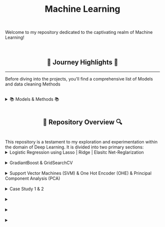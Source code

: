 <h1 align="center">Machine Learning</h1>

<br>

Welcome to my repository dedicated to the captivating realm of Machine Learning!

<br>

<h2 align="center">🌅 Journey Highlights 🌅</h2>
<p>


---

Before diving into the projects, you'll find a comprehensive list of Models and data cleaning Methods

<br>

<details>
  <h2 align="center"> 📚 Models & Methods 📚 </h2>
  
  <summary> 📚 Models & Methods 📚</summary> 
<p>

<h3>Models</h3>

**Support Vector Machines (SVM):** 

**Logistic Regression: Lasso | Ridge |  Elasitc Net-Reglarization** 

**GradiantBoost:** 

**GridSearchCV:** 

**Support Vector Machines (SVM):** 

<h3>Methods</h3>

**One Hot Encoder (OHE):** 

**Principal Component Analysis (PCA):** 

**:** 
</p>
  <br>
</details>

<br>

<h2 align="center">🔎 Repository Overview 🔍</h2>
<br>
This repository is a testament to my exploration and experimentation within the domain of Deep Learning. It is divided into two primary sections:

<br>


<details>
  <h2 align="center"> Logistic Regression using Lasso | Ridge | Elasitc Net-Reglarization </h2>
  
  <summary> Logistic Regression using Lasso | Ridge | Elasitc Net-Reglarization </summary> 

  <p>
The provided code fits Logistic Regression models with different regularization techniques on a breast cancer dataset. The L1-regularized model (Lasso), L2-regularized model (Ridge), and elastic net-regularized model are trained on a standardized training set. The models are then evaluated using a comprehensive evaluation function, including metrics such as confusion matrix, accuracy, precision, recall, F1 score, ROC curve, and the distribution of predicted probabilities. Additionally, the code extracts and analyzes the coefficients of the features from each model, providing insights into the importance of individual features in making predictions. The elastic net model, which combines L1 and L2 regularization, aims to strike a balance between feature selection and regularization. The overall approach demonstrates a thorough analysis of logistic regression models with different regularization techniques applied to a breast cancer classification task.
<a href="https://github.com/trystan-geoffre/Machine-Learning/blob/master/Python/LASSO(L1)%20%7C%C2%A0Ridge(L2)%20%7C%20Elastic%20Net%20Regularization.ipynb"> Code Link</a>
  </p>
  <br>
</details>

<br>

<details>
  <h2 align="center"> GradiantBoost & GridSearchCV </h2>
  
  <summary> GradiantBoost & GridSearchCV </summary> 

  <p>
The code begins by loading the Boston Housing dataset and organizing its features and target variable into Pandas DataFrames. Subsequently, it splits the dataset into training and testing sets using the train_test_split function from scikit-learn. Then, a Gradient Boosting Regressor model is created and trained on the training set. Predictions are made on the test set, and the R-squared score is calculated to evaluate the model's performance.
Following this, the code visualizes the feature importances using a horizontal bar chart. It normalizes and sorts the importances before plotting. Finally, hyperparameter tuning is performed using GridSearchCV to optimize the Gradient Boosting Regressor model. The grid includes different combinations of learning rates and numbers of estimators. The best hyperparameters and their corresponding R-squared score on the training set are printed, providing insights into the optimal configuration for the model. <a href="https://github.com/trystan-geoffre/Machine-Learning/blob/master/Python/GradiantBoost%20%26%20GridSearchCV.ipynb"> Code Link</a>
  </p>
  <br>
</details>

<br>


<details>
  <h2 align="center"> Support Vector Machines (SVM) & One Hot Encoder (OHE) & Principal Component Analysis (PCA) </h2>
  
  <summary> Support Vector Machines (SVM) & One Hot Encoder (OHE) & Principal Component Analysis (PCA) </summary> 

  <p>
The code reads data from an Excel file into a Pandas DataFrame and performs several data processing steps. It renames columns, drops unnecessary columns, and conducts exploratory data analysis. It handles missing values and class imbalances through resampling. The code then prepares the data for modeling by encoding categorical features, splitting into training and testing sets, and scaling the features.

The Support Vector Classification (SVC) model is trained, and hyperparameter tuning is performed using grid search. The tuned model is then evaluated on the test set. Principal Component Analysis (PCA) is applied to reduce dimensionality, and the first two principal components are used to train an SVM model. The decision surface of the model is visualized in a 2D plot.

Overall, the code covers data preprocessing, model training and tuning, dimensionality reduction, and visualization to analyze the performance of an SVM classifier on credit card default prediction.
<a href="https://github.com/trystan-geoffre/Machine-Learning/blob/master/Python/SVM/Support%20Vector%20Machines%20(SVM)%20%26%20One%20Hot%20Encoder%20(OHE)%20%26%20Principal%20Component%20Analysis%20(PCA).ipynb"> Code Link</a>
  </p>
  <br>
</details>

<br>


<details>
  <h2 align="center"> Case Study 1 & 2</h2>
  
  <summary> Case Study 1 & 2 </summary> 

  <p>
In the context of a case study focused on data manipulation, the two examples illustrate common practices in data cleaning and enhancement. For both, the code addresses fundamental tasks such as handling missing values, eliminating irrelevant rows, and removing duplicate entries. It also encompasses actions like altering data types, concatenating information, and rectifying spelling errors. <a href="https://github.com/trystan-geoffre/Machine-Learning/blob/master/Python/Case%20Study%201.ipynb"> Code Link for Case Study 1</a>

For the second case, the code expands its scope to advanced operations. Apart from the foundational cleaning steps, it involves sorting data for improved organization, ranking data to identify patterns or outliers, extracting insightful information to address specific queries, and employing data visualization techniques for enhanced comprehension.  <a href="https://github.com/trystan-geoffre/Machine-Learning/blob/master/Python/Case%20Study%202.ipynb"> Code Link</a>
  </p>
  <br>
</details>

<br>


<details>
  <h2 align="center">  </h2>
  
  <summary>  </summary> 

  <p>

<a href=""> Code Link</a>
  </p>
  <br>
</details>

<br>


<details>
  <h2 align="center">  </h2>
  
  <summary>  </summary> 

  <p>

<a href=""> Code Link</a>
  </p>
  <br>
</details>

<br>


<details>
  <h2 align="center">  </h2>
  
  <summary>  </summary> 

  <p>

<a href=""> Code Link</a>
  </p>
  <br>
</details>

<br>

